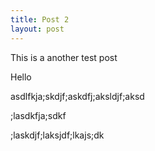 ```yaml
---
title: Post 2
layout: post
---
```


This is a another test post

Hello

asdlfkja;skdjf;askdfj;aksldjf;aksd

;lasdkfja;sdkf

;laskdjf;laksjdf;lkajs;dk

